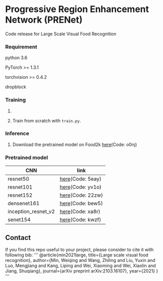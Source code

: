 
# Progressive Region Enhancement Network (PRENet)
 
Code release for Large Scale Visual Food Recognition
 
### Requirement
 
python 3.6

PyTorch >= 1.3.1

torchvision >= 0.4.2

dropblock

### Training

1. 

2. Train from scratch with ``train.py``.

### Inference

1. Download the pretrained model on Food2k [here](https://pan.baidu.com/s/1HMvBf0F-FpMIMPtuQtUE8Q)(Code: o0nj)

### Pretrained model

|  CNN   | link  |
|  ----  | ----  |
| resnet50  | [here](https://pan.baidu.com/s/1WY7VsCBTJt2mL9n3Gdl8Mg)(Code: 5eay) |
| resnet101  | [here](https://pan.baidu.com/s/1mEO7KyJFHrkpB5G0Aj6oWw)(Code: yv1o) |
| resnet152  | [here](https://pan.baidu.com/s/1-3LikXkDEvbxQur6n-FUJw)(Code: 22zw) |
| densenet161  | [here](https://pan.baidu.com/s/1UllqjTJMAQEnGFVgzf6-nQ)(Code: bew5) |
| inception_resnet_v2  | [here](https://pan.baidu.com/s/1_974E4eZRzKubemLIQlOHA)(Code: xa8r) |
| senet154  | [here](https://pan.baidu.com/s/1tHpFFSm2AySRjDZ4BTtboQ)(Code: kwzf) |


## Contact
If you find this repo useful to your project, please consider to cite it with following bib:
'''
@article{min2021large,
  title={Large scale visual food recognition},
  author={Min, Weiqing and Wang, Zhiling and Liu, Yuxin and Luo, Mengjiang and Kang, Liping and Wei, Xiaoming and Wei, Xiaolin and Jiang, Shuqiang},
  journal={arXiv preprint arXiv:2103.16107},
  year={2021}
}
'''

